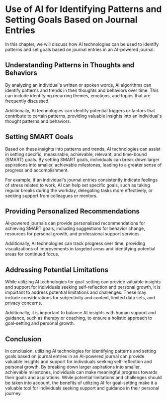 Use of AI for Identifying Patterns and Setting Goals Based on Journal Entries
================================================================================================================================

In this chapter, we will discuss how AI technologies can be used to identify patterns and set goals based on journal entries in an AI-powered journal.

Understanding Patterns in Thoughts and Behaviors
------------------------------------------------

By analyzing an individual's written or spoken words, AI algorithms can identify patterns and trends in their thoughts and behaviors over time. This can include identifying recurring themes, emotions, and topics that are frequently discussed.

Additionally, AI technologies can identify potential triggers or factors that contribute to certain patterns, providing valuable insights into an individual's thought patterns and behaviors.

Setting SMART Goals
-------------------

Based on these insights into patterns and trends, AI technologies can assist in setting specific, measurable, achievable, relevant, and time-bound (SMART) goals. By setting SMART goals, individuals can break down larger aspirations into smaller, achievable milestones, leading to a greater sense of progress and accomplishment.

For example, if an individual's journal entries consistently indicate feelings of stress related to work, AI can help set specific goals, such as taking regular breaks during the workday, delegating tasks more effectively, or seeking support from colleagues or mentors.

Providing Personalized Recommendations
--------------------------------------

AI-powered journals can provide personalized recommendations for achieving SMART goals, including suggestions for behavior change, resources for personal growth, and professional support services.

Additionally, AI technologies can track progress over time, providing visualizations of improvements in targeted areas and identifying potential areas for continued focus.

Addressing Potential Limitations
--------------------------------

While utilizing AI technologies for goal-setting can provide valuable insights and support for individuals seeking self-reflection and personal growth, it is important to address potential limitations and challenges. These may include considerations for subjectivity and context, limited data sets, and privacy concerns.

Additionally, it is important to balance AI insights with human support and guidance, such as therapy or coaching, to ensure a holistic approach to goal-setting and personal growth.

Conclusion
----------

In conclusion, utilizing AI technologies for identifying patterns and setting goals based on journal entries in an AI-powered journal can provide valuable insights and support for individuals seeking self-reflection and personal growth. By breaking down larger aspirations into smaller, achievable milestones, individuals can make meaningful progress towards their goals and aspirations. While potential limitations and challenges should be taken into account, the benefits of utilizing AI for goal-setting make it a valuable tool for individuals seeking support and guidance in their personal journey.
